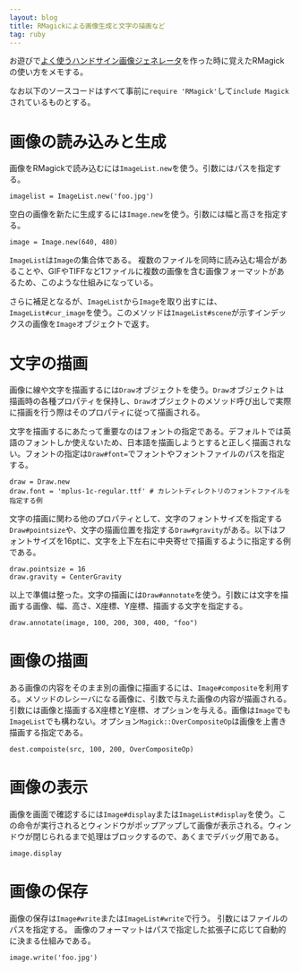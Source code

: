 ```yaml
---
layout: blog
title: RMagickによる画像生成と文字の描画など
tag: ruby
---
```




お遊びで[よく使うハンドサイン画像ジェネレータ](http://handsign.xmisao.com/)を作った時に覚えたRMagickの使い方をメモする。

なお以下のソースコードはすべて事前に`require 'RMagick'`して`include Magick`されているものとする。

# 画像の読み込みと生成

画像をRMagickで読み込むには`ImageList.new`を使う。引数にはパスを指定する。

~~~~
imagelist = ImageList.new('foo.jpg')
~~~~

空白の画像を新たに生成するには`Image.new`を使う。引数には幅と高さを指定する。

~~~~
image = Image.new(640, 480)
~~~~

`ImageList`は`Image`の集合体である。
複数のファイルを同時に読み込む場合があることや、GIFやTIFFなど1ファイルに複数の画像を含む画像フォーマットがあるため、このような仕組みになっている。

さらに補足となるが、`ImageList`から`Image`を取り出すには、`ImageList#cur_image`を使う。このメソッドは`ImageList#scene`が示すインデックスの画像を`Image`オブジェクトで返す。

# 文字の描画

画像に線や文字を描画するには`Draw`オブジェクトを使う。`Draw`オブジェクトは描画時の各種プロパティを保持し、`Draw`オブジェクトのメソッド呼び出しで実際に描画を行う際はそのプロパティに従って描画される。

文字を描画するにあたって重要なのはフォントの指定である。デフォルトでは英語のフォントしか使えないため、日本語を描画しようとすると正しく描画されない。フォントの指定は`Draw#font=`でフォントやフォントファイルのパスを指定する。

~~~~
draw = Draw.new
draw.font = 'mplus-1c-regular.ttf' # カレントディレクトリのフォントファイルを指定する例
~~~~

文字の描画に関わる他のプロパティとして、文字のフォントサイズを指定する`Draw#pointsize`や、文字の描画位置を指定する`Draw#gravity`がある。以下はフォントサイズを16ptに、文字を上下左右に中央寄せで描画するように指定する例である。

~~~~
draw.pointsize = 16
draw.gravity = CenterGravity
~~~~

以上で準備は整った。文字の描画には`Draw#annotate`を使う。引数には文字を描画する画像、幅、高さ、X座標、Y座標、描画する文字を指定する。

~~~~
draw.annotate(image, 100, 200, 300, 400, "foo")
~~~~

# 画像の描画

ある画像の内容をそのまま別の画像に描画するには、`Image#composite`を利用する。メソッドのレシーバになる画像に、引数で与えた画像の内容が描画される。引数には画像と描画するX座標とY座標、オプションを与える。画像は`Image`でも`ImageList`でも構わない。オプション`Magick::OverCompositeOp`は画像を上書き描画する指定である。

~~~~
dest.compoiste(src, 100, 200, OverCompositeOp)
~~~~

# 画像の表示

画像を画面で確認するには`Image#display`または`ImageList#display`を使う。この命令が実行されるとウィンドウがポップアップして画像が表示される。ウィンドウが閉じられるまで処理はブロックするので、あくまでデバッグ用である。

~~~~
image.display
~~~~

# 画像の保存

画像の保存は`Image#write`または`ImageList#write`で行う。
引数にはファイルのパスを指定する。
画像のフォーマットはパスで指定した拡張子に応じて自動的に決まる仕組みである。

~~~~
image.write('foo.jpg')
~~~~

